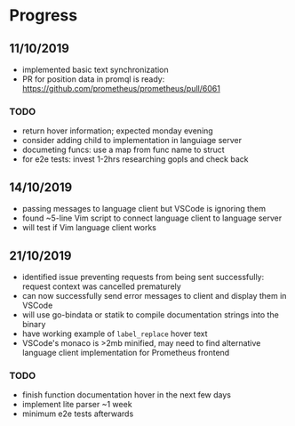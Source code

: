 # Progress

## 11/10/2019

* implemented basic text synchronization
* PR for position data in promql is ready: https://github.com/prometheus/prometheus/pull/6061

### TODO

* return hover information; expected monday evening
* consider adding child to implementation in languiage server
* documeting funcs: use a map from func name to struct
* for e2e tests: invest 1-2hrs researching gopls and check back

## 14/10/2019

* passing messages to language client but VSCode is ignoring them
* found ~5-line Vim script to connect language client to language server
* will test if Vim language client works

## 21/10/2019

* identified issue preventing requests from being sent successfully: request context was cancelled prematurely
* can now successfully send error messages to client and display them in VSCode
* will use go-bindata or statik to compile documentation strings into the binary
* have working example of `label_replace` hover text
* VSCode's monaco is >2mb minified, may need to find alternative language client implementation for Prometheus frontend

### TODO

* finish function documentation hover in the next few days
* implement lite parser ~1 week
* minimum e2e tests afterwards
